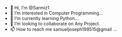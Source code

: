 - 👋 Hi, I’m @Sarmiz1
- 👀 I’m interested in Computer Programming...
- 🌱 I’m currently learning Python...
- 💞️ I’m looking to collaborate on Any Project.
- 📫 How to reach me samueljoseph199515@gmail ...

<!---
Sarmiz1/Sarmiz1 is a ✨ special ✨ repository because its `README.md` (this file) appears on your GitHub profile.
You can click the Preview link to take a look at your changes.
--->
